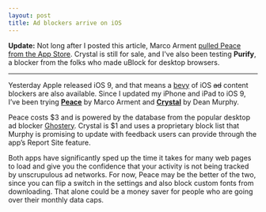 ```yaml
---
layout: post
title: Ad blockers arrive on iOS
---
```


**Update:** Not long after I posted this article, Marco Arment [pulled Peace from the App Store](http://www.marco.org/2015/09/18/just-doesnt-feel-good).  Crystal is still for sale, and I've also been testing **Purify**, a blocker from the folks who made uBlock for desktop browsers.

<hr>

Yesterday Apple released iOS 9, and that means a [bevy](http://www.loopinsight.com/2015/09/16/a-list-of-content-blockers-for-ios-9/) of iOS <strike>ad</strike> content blockers are also available. Since I updated my iPhone and iPad to iOS 9, I’ve been trying [**Peace**](https://itunes.apple.com/us/app/peace-block-ads-trackers-powered/id1031035630?mt=8&at=11l5Li) by Marco Arment and [**Crystal**](https://itunes.apple.com/app/id1022177308?at=11l5Li) by Dean Murphy.

Peace costs $3 and is powered by the database from the popular desktop ad blocker [Ghostery](https://www.ghostery.com/en/our-solutions/ghostery-add-on/). Crystal is $1 and uses a proprietary block list that Murphy is promising to update with feedback users can provide through the app’s Report Site feature.

Both apps have significantly sped up the time it takes for many web pages to load and give you the confidence that your activity is not being tracked by unscrupulous ad networks. For now, Peace may be the better of the two, since you can flip a switch in the settings and also block custom fonts from downloading. That alone could be a money saver for people who are going over their monthly data caps.
